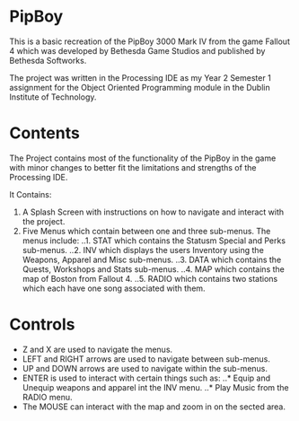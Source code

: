 # PipBoy
This is a basic recreation of the PipBoy 3000 Mark IV from the game Fallout 4 which was developed 
by Bethesda Game Studios and published by Bethesda Softworks.

The project was written in the Processing IDE as my Year 2 Semester 1 assignment for the Object 
Oriented Programming module in the Dublin Institute of Technology.

# Contents
The Project contains most of the functionality of the PipBoy in the game with minor changes to 
better fit the limitations and strengths of the Processing IDE.

It Contains:
1. A Splash Screen with instructions on how to navigate and interact with the project.
2. Five Menus which contain between one and three sub-menus. The menus include:
..1. STAT which contains the Statusm Special and Perks sub-menus.
..2. INV which displays the users Inventory using the Weapons, Apparel and Misc sub-menus.
..3. DATA which contains the Quests, Workshops and Stats sub-menus.
..4. MAP which contains the map of Boston from Fallout 4.
..5. RADIO which contains two stations which each have one song associated with them.

# Controls
* Z and X are used to navigate the menus.
* LEFT and RIGHT arrows are used to navigate between sub-menus.
* UP and DOWN arrows are used to navigate within the sub-menus.
* ENTER is used to interact with certain things such as:
..* Equip and Unequip weapons and apparel int the INV menu.
..* Play Music from the RADIO menu.
* The MOUSE can interact with the map and zoom in on the sected area.